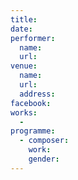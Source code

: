 ```yaml
---
title:
date:
performer:
  name:
  url:
venue:
  name:
  url:
  address:
facebook:
works:
  -
programme:
  - composer:
    work:
    gender:
---
```


